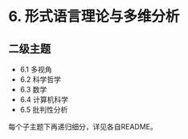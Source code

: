 # 6. 形式语言理论与多维分析

## 二级主题

- 6.1 多视角
- 6.2 科学哲学
- 6.3 数学
- 6.4 计算机科学
- 6.5 批判性分析

每个子主题下再递归细分，详见各自README。
